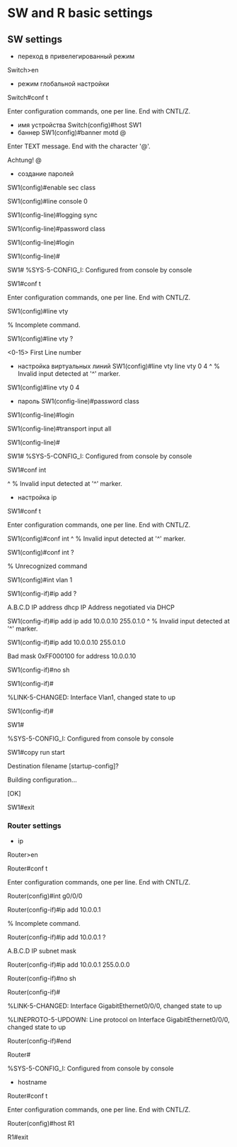 # SW and R basic settings

## SW settings
- переход в привелегированный режим

Switch>en
- режим глобальной настройки

Switch#conf t

Enter configuration commands, one per line.  End with CNTL/Z.
- имя устройства
Switch(config)#host SW1
- баннер
SW1(config)#banner motd @

Enter TEXT message.  End with the character '@'.

Achtung! @
- создание паролей
 
SW1(config)#enable sec class

SW1(config)#line console 0

SW1(config-line)#logging sync

SW1(config-line)#password class

SW1(config-line)#login

SW1(config-line)#

SW1#
%SYS-5-CONFIG_I: Configured from console by console

SW1#conf t

Enter configuration commands, one per line.  End with CNTL/Z.

SW1(config)#line vty

% Incomplete command.

SW1(config)#line vty ?

<0-15>  First Line number
- настройка виртуальных линий
SW1(config)#line vty line vty 0 4
                     ^
% Invalid input detected at '^' marker.
 
SW1(config)#line vty 0 4
- пароль
SW1(config-line)#password class

SW1(config-line)#login

SW1(config-line)#transport input all

SW1(config-line)#

SW1#
%SYS-5-CONFIG_I: Configured from console by console

SW1#conf int

^
% Invalid input detected at '^' marker.
 - настройка ip
 
SW1#conf t

Enter configuration commands, one per line.  End with CNTL/Z.

SW1(config)#conf int
             ^
% Invalid input detected at '^' marker.
	
SW1(config)#conf int ?

% Unrecognized command

SW1(config)#int vlan 1

SW1(config-if)#ip add ?

A.B.C.D  IP address
  dhcp     IP Address negotiated via DHCP

SW1(config-if)#ip add ip add 10.0.0.10 255.0.1.0
                      ^
% Invalid input detected at '^' marker.
	
SW1(config-if)#ip add 10.0.0.10 255.0.1.0

Bad mask 0xFF000100 for address 10.0.0.10

SW1(config-if)#no sh

SW1(config-if)#

%LINK-5-CHANGED: Interface Vlan1, changed state to up

SW1(config-if)#

SW1#

%SYS-5-CONFIG_I: Configured from console by console

SW1#copy run start

Destination filename [startup-config]? 

Building configuration...

[OK]

SW1#exit

### Router settings
 - ip 
 
Router>en

Router#conf t

Enter configuration commands, one per line.  End with CNTL/Z.

Router(config)#int g0/0/0

Router(config-if)#ip add 10.0.0.1

% Incomplete command.

Router(config-if)#ip add 10.0.0.1 ?

A.B.C.D  IP subnet mask

Router(config-if)#ip add 10.0.0.1 255.0.0.0

Router(config-if)#no sh


Router(config-if)#

%LINK-5-CHANGED: Interface GigabitEthernet0/0/0, changed state to up

%LINEPROTO-5-UPDOWN: Line protocol on Interface GigabitEthernet0/0/0, changed state to up

Router(config-if)#end

Router#

%SYS-5-CONFIG_I: Configured from console by console
- hostname
 
Router#conf t

Enter configuration commands, one per line.  End with CNTL/Z.

Router(config)#host R1


R1#exit
